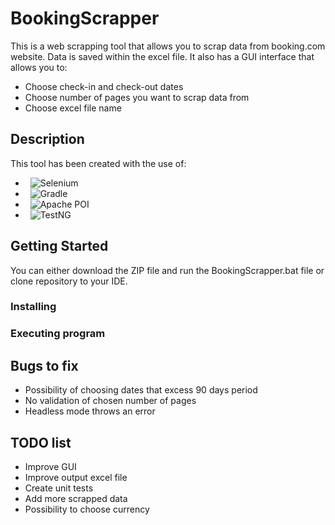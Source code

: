 # BookingScrapper

This is a web scrapping tool that allows you to scrap data from booking.com website. Data is saved within the excel file. It also has a GUI interface that allows you to:
* Choose check-in and check-out dates
* Choose number of pages you want to scrap data from
* Choose excel file name

## Description
This tool has been created with the use of:

- &nbsp; ![Selenium](https://img.shields.io/badge/Selenium-43B02A?style=for-the-badge&logo=Selenium&logoColor=white)
- &nbsp; ![Gradle](https://img.shields.io/badge/gradle-02303A?style=for-the-badge&logo=gradle&logoColor=white)
- &nbsp; ![Apache POI](https://img.shields.io/badge/Apache_poi-D22128?style=for-the-badge&logo=Apache&logoColor=white)
- &nbsp; ![TestNG](https://img.shields.io/badge/TestNG-0769AD?style=for-the-badge&logo=testng&logoColor=white)

## Getting Started

You can either download the ZIP file and run the BookingScrapper.bat file or clone repository to your IDE.

### Installing


### Executing program


## Bugs to fix
* Possibility of choosing dates that excess 90 days period
* No validation of chosen number of pages
* Headless mode throws an error

## TODO list
* Improve GUI
* Improve output excel file
* Create unit tests
* Add more scrapped data
* Possibility to choose currency
